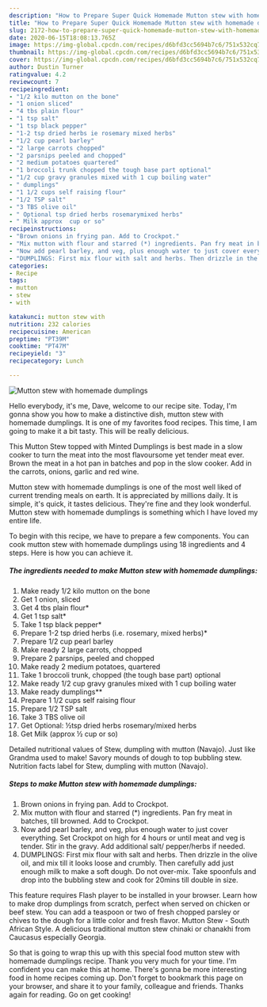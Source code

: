 ```yaml
---
description: "How to Prepare Super Quick Homemade Mutton stew with homemade dumplings"
title: "How to Prepare Super Quick Homemade Mutton stew with homemade dumplings"
slug: 2172-how-to-prepare-super-quick-homemade-mutton-stew-with-homemade-dumplings
date: 2020-06-15T18:08:13.765Z
image: https://img-global.cpcdn.com/recipes/d6bfd3cc5694b7c6/751x532cq70/mutton-stew-with-homemade-dumplings-recipe-main-photo.jpg
thumbnail: https://img-global.cpcdn.com/recipes/d6bfd3cc5694b7c6/751x532cq70/mutton-stew-with-homemade-dumplings-recipe-main-photo.jpg
cover: https://img-global.cpcdn.com/recipes/d6bfd3cc5694b7c6/751x532cq70/mutton-stew-with-homemade-dumplings-recipe-main-photo.jpg
author: Dustin Turner
ratingvalue: 4.2
reviewcount: 7
recipeingredient:
- "1/2 kilo mutton on the bone"
- "1 onion sliced"
- "4 tbs plain flour"
- "1 tsp salt"
- "1 tsp black pepper"
- "1-2 tsp dried herbs ie rosemary mixed herbs"
- "1/2 cup pearl barley"
- "2 large carrots chopped"
- "2 parsnips peeled and chopped"
- "2 medium potatoes quartered"
- "1 broccoli trunk chopped the tough base part optional"
- "1/2 cup gravy granules mixed with 1 cup boiling water"
- " dumplings"
- "1 1/2 cups self raising flour"
- "1/2 TSP salt"
- "3 TBS olive oil"
- " Optional tsp dried herbs rosemarymixed herbs"
- " Milk approx  cup or so"
recipeinstructions:
- "Brown onions in frying pan. Add to Crockpot."
- "Mix mutton with flour and starred (*) ingredients. Pan fry meat in batches, till browned. Add to Crockpot."
- "Now add pearl barley, and veg, plus enough water to just cover everything. Set Crockpot on high for 4 hours or until meat and veg is tender. Stir in the gravy. Add additional salt/ pepper/herbs if needed."
- "DUMPLINGS: First mix flour with salt and herbs. Then drizzle in the olive oil, and mix till it looks loose and crumbly. Then carefully add just enough milk to make a soft dough. Do not over-mix. Take spoonfuls and drop into the bubbling stew and cook for 20mins till double in size."
categories:
- Recipe
tags:
- mutton
- stew
- with

katakunci: mutton stew with 
nutrition: 232 calories
recipecuisine: American
preptime: "PT39M"
cooktime: "PT47M"
recipeyield: "3"
recipecategory: Lunch

---
```



![Mutton stew with homemade dumplings](https://img-global.cpcdn.com/recipes/d6bfd3cc5694b7c6/751x532cq70/mutton-stew-with-homemade-dumplings-recipe-main-photo.jpg)

Hello everybody, it's me, Dave, welcome to our recipe site. Today, I'm gonna show you how to make a distinctive dish, mutton stew with homemade dumplings. It is one of my favorites food recipes. This time, I am going to make it a bit tasty. This will be really delicious.

This Mutton Stew topped with Minted Dumplings is best made in a slow cooker to turn the meat into the most flavoursome yet tender meat ever. Brown the meat in a hot pan in batches and pop in the slow cooker. Add in the carrots, onions, garlic and red wine.

Mutton stew with homemade dumplings is one of the most well liked of current trending meals on earth. It is appreciated by millions daily. It is simple, it's quick, it tastes delicious. They're fine and they look wonderful. Mutton stew with homemade dumplings is something which I have loved my entire life.


To begin with this recipe, we have to prepare a few components. You can cook mutton stew with homemade dumplings using 18 ingredients and 4 steps. Here is how you can achieve it.

<!--inarticleads1-->

##### The ingredients needed to make Mutton stew with homemade dumplings:

1. Make ready 1/2 kilo mutton on the bone
1. Get 1 onion, sliced
1. Get 4 tbs plain flour*
1. Get 1 tsp salt*
1. Take 1 tsp black pepper*
1. Prepare 1-2 tsp dried herbs (i.e. rosemary, mixed herbs)*
1. Prepare 1/2 cup pearl barley
1. Make ready 2 large carrots, chopped
1. Prepare 2 parsnips, peeled and chopped
1. Make ready 2 medium potatoes, quartered
1. Take 1 broccoli trunk, chopped (the tough base part) optional
1. Make ready 1/2 cup gravy granules mixed with 1 cup boiling water
1. Make ready  dumplings**
1. Prepare 1 1/2 cups self raising flour
1. Prepare 1/2 TSP salt
1. Take 3 TBS olive oil
1. Get  Optional: ½tsp dried herbs rosemary/mixed herbs
1. Get  Milk (approx ½ cup or so)


Detailed nutritional values of Stew, dumpling with mutton (Navajo). Just like Grandma used to make! Savory mounds of dough to top bubbling stew. Nutrition facts label for Stew, dumpling with mutton (Navajo). 

<!--inarticleads2-->

##### Steps to make Mutton stew with homemade dumplings:

1. Brown onions in frying pan. Add to Crockpot.
1. Mix mutton with flour and starred (*) ingredients. Pan fry meat in batches, till browned. Add to Crockpot.
1. Now add pearl barley, and veg, plus enough water to just cover everything. Set Crockpot on high for 4 hours or until meat and veg is tender. Stir in the gravy. Add additional salt/ pepper/herbs if needed.
1. DUMPLINGS: First mix flour with salt and herbs. Then drizzle in the olive oil, and mix till it looks loose and crumbly. Then carefully add just enough milk to make a soft dough. Do not over-mix. Take spoonfuls and drop into the bubbling stew and cook for 20mins till double in size.


This feature requires Flash player to be installed in your browser. Learn how to make drop dumplings from scratch, perfect when served on chicken or beef stew. You can add a teaspoon or two of fresh chopped parsley or chives to the dough for a little color and fresh flavor. Mutton Stew - South African Style. A delicious traditional mutton stew chinaki or chanakhi from Caucasus especially Georgia. 

So that is going to wrap this up with this special food mutton stew with homemade dumplings recipe. Thank you very much for your time. I'm confident you can make this at home. There's gonna be more interesting food in home recipes coming up. Don't forget to bookmark this page on your browser, and share it to your family, colleague and friends. Thanks again for reading. Go on get cooking!
